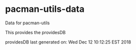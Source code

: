 # pacman-utils-data
Data for pacman-utils

This provides the providesDB


providesDB last generated on: Wed Dec 12 10:12:25 EST 2018
